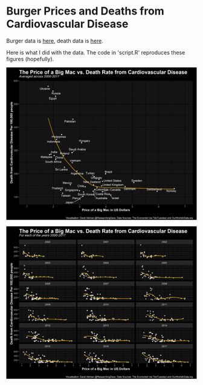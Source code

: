 # Burger Prices and Deaths from Cardiovascular Disease
Burger data is [here](https://github.com/rfordatascience/tidytuesday/tree/master/data/2020/2020-12-22), death data is [here](https://ourworldindata.org/grapher/cardiovascular-disease-death-rates?tab=chart).

Here is what I did with the data. The code in 'script.R' reproduces these figures (hopefully).
 
![](mean_plot.png)

![](years_plot.png)

